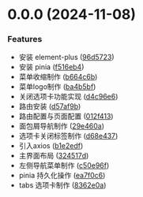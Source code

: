 # 0.0.0 (2024-11-08)


### Features

* 安装 element-plus ([96d5723](https://github.com/Langxecho/vite-project/commit/96d5723a9f34706ad42bd795d4d48f179cad524c))
* 安装 pinia ([f516eb4](https://github.com/Langxecho/vite-project/commit/f516eb4dd8c6f25b3a1b991d41f3f86cc2f7f4c9))
* 菜单收缩制作 ([b664c6b](https://github.com/Langxecho/vite-project/commit/b664c6b185152811ec30e44d4398a34d453e1642))
* 菜单logo制作 ([ba4b5bf](https://github.com/Langxecho/vite-project/commit/ba4b5bfd500adc688bb44b55d805a8285cd37512))
* 关闭选项卡功能实现 ([d4c96e6](https://github.com/Langxecho/vite-project/commit/d4c96e6605d1ffb42858d5e02f2b34fb57aa1ff0))
* 路由安装 ([d57af9b](https://github.com/Langxecho/vite-project/commit/d57af9b70896193143e8bff58efacc33f102c9f2))
* 路由配置与⻚面配置 ([012f413](https://github.com/Langxecho/vite-project/commit/012f41321e3c7c3d5ab634acb6d7c4d87ba39d25))
* 面包屑导航制作 ([29e460a](https://github.com/Langxecho/vite-project/commit/29e460a0565d2c027e23e720acebff75eba51f76))
* 选项卡关闭标签制作 ([d68e437](https://github.com/Langxecho/vite-project/commit/d68e43799440e6ddaa9374010dcd3ab73dbf429d))
* 引入axios ([b1e2edf](https://github.com/Langxecho/vite-project/commit/b1e2edf365dc5d09e0efadaf94fc2e8b0fdc8302))
* 主界面布局 ([324517d](https://github.com/Langxecho/vite-project/commit/324517dee168999590a614a109b341a22a19dc09))
* 左侧导航菜单制作 ([c50e96f](https://github.com/Langxecho/vite-project/commit/c50e96f4c58c30f7e45a635dde8ab8925c8553e8))
* pinia 持久化操作 ([ea7f0c6](https://github.com/Langxecho/vite-project/commit/ea7f0c633059b43f72f84f43284eca68f90c1fdc))
* tabs 选项卡制作 ([8362e0a](https://github.com/Langxecho/vite-project/commit/8362e0a70e4b002507dbada2742870b0d80ad587))




